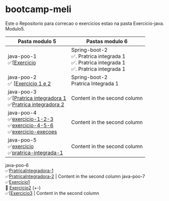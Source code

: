 # bootcamp-meli
Este o Repositorio para correcao o exercicios estao na pasta Exercicio-java.
Modulo5.



Pasta modulo 5 | Pastas modulo 6
------------ | -------------
java-poo-1 <br> ✅[[Exercicio](https://github.com/pedroallima/bootcamp-meli/tree/main/exercicio-java/modulo5/java-poo-1/Exercicio)| Spring-boot-2 <br> ✅. Pratrica integrada 1 <br> ✅. Pratrica integrada 1 <br> ✅. Pratrica integrada 1
java-poo-2 <br>	✅ [[Exercicio 1 e 2](https://github.com/pedroallima/bootcamp-meli/tree/main/exercicio-java/modulo5/java-poo-2/Exercicio)| Spring-boot-2 <br>Pratrica Integrada 1
java-poo-3<br> ✅[[Pratrica integradora 1](https://github.com/pedroallima/bootcamp-meli/tree/main/exercicio-java/modulo5/java-poo-3/Patrica-integradora-1)<br>✅[Pratrica integradora 2](https://github.com/pedroallima/bootcamp-meli/tree/main/exercicio-java/modulo5/java-poo-3/Pratrica-integradora-2)| Content in the second column
java-poo-4<br> ✅[exercicio-1-2-3](https://github.com/pedroallima/bootcamp-meli/tree/main/exercicio-java/modulo5/java-poo-4/exercicio-1-2-3)<br> ✅[exercicio-4-5-6](https://github.com/pedroallima/bootcamp-meli/tree/main/exercicio-java/modulo5/java-poo-4/exercicio-4-5-6)<br>✅[exercicio-execoes](https://github.com/pedroallima/bootcamp-meli/tree/main/exercicio-java/modulo5/java-poo-4/exercicio-execoes)| Content in the second column
java-poo-5<br> ✅[exercicio](https://github.com/pedroallima/bootcamp-meli/tree/main/exercicio-java/modulo5/java-poo-5/exercicio)<br> ✅[pratrica-integrada-1](https://github.com/pedroallima/bootcamp-meli/tree/main/exercicio-java/modulo5/java-poo-5/pratrica-integrada-1) | Content in the second column
java-poo-6<br> ✅[PratricaIntegradora-1](https://github.com/pedroallima/bootcamp-meli/tree/main/exercicio-java/modulo5/java-poo-6/PratricaIntegradora)<br> ✅[PratricaIntegradora-2](https://github.com/pedroallima/bootcamp-meli/tree/main/exercicio-java/modulo5/java-poo-6/PratricaIntegradora-2) 
 | Content in the second column
java-poo-7<br> ✅[Exercicio1](https://github.com/pedroallima/bootcamp-meli/tree/main/exercicio-java/modulo5/java-poo-7/Exercicio1)<br>:thinking: [Exercicio2](https://github.com/pedroallima/bootcamp-meli/tree/main/exercicio-java/modulo5/java-poo-7/Exercicio2) (+-)<br>✅[[Exercicio3](https://github.com/pedroallima/bootcamp-meli/tree/main/exercicio-java/modulo5/java-poo-7/Exercicio3) | Content in the second column








